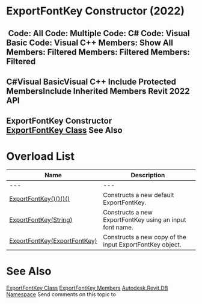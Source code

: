 # ExportFontKey Constructor (2022)

﻿
 Code: All Code: Multiple Code: C# Code: Visual Basic Code: Visual C++  Members: Show All Members: Filtered Members: Filtered Members: Filtered   
---  
C#Visual BasicVisual C++
Include Protected MembersInclude Inherited Members
Revit 2022 API  
---  
ExportFontKey Constructor   
[ExportFontKey Class](bd33456d-7898-f32c-312e-b94af14c0007.md "ExportFontKey Class") See Also  
---  
# Overload List
| Name | Description |
| --- | --- |
| --- | --- | --- |
| [ExportFontKey()()()()](23f5a68b-ede1-e2d1-a293-a2cdc00d91ee.md "ExportFontKey Constructor") | Constructs a new default ExportFontKey. |
| [ExportFontKey(String)](83ff5239-509d-7588-3a02-6bf97ffa3df8.md "ExportFontKey Constructor \(String\)") | Constructs a new ExportFontKey using an input font name. |
| [ExportFontKey(ExportFontKey)](30df646b-6951-bbcd-0aa4-40c6f189ea5c.md "ExportFontKey Constructor \(ExportFontKey\)") | Constructs a new copy of the input ExportFontKey object. |

# See Also
[ExportFontKey Class](bd33456d-7898-f32c-312e-b94af14c0007.md "ExportFontKey Class")
[ExportFontKey Members](e54e241f-87be-254c-980b-dbea800aea72.md "ExportFontKey Members")
[Autodesk.Revit.DB Namespace](87546ba7-461b-c646-cbb1-2cb8f5bff8b2.md "Autodesk.Revit.DB Namespace")
Send comments on this topic to 